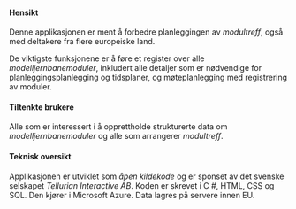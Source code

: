 ﻿#### Hensikt
Denne applikasjonen er ment å forbedre planleggingen av *modultreff*,
også med deltakere fra flere europeiske land.

De viktigste funksjonene er å føre et register over alle *modelljernbanemoduler*,
inkludert alle detaljer som er nødvendige for planleggingsplanlegging og tidsplaner,
og møteplanlegging med registrering av moduler.

#### Tiltenkte brukere
Alle som er interessert i å opprettholde strukturerte data om *modelljernbanemoduler*
og alle som arrangerer *modultreff*.

#### Teknisk oversikt
Applikasjonen er utviklet som *åpen kildekode* og er sponset av det svenske selskapet *Tellurian Interactive AB*.
Koden er skrevet i C #, HTML, CSS og SQL. Den kjører i Microsoft Azure.
Data lagres på servere innen EU.